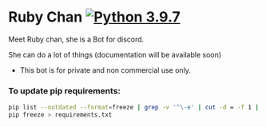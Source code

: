 # Ruby Chan [![Python 3.9.7](https://img.shields.io/badge/python-3.10.4+-blue.svg)](https://www.python.org/downloads/release/python-397/)

Meet Ruby chan, she is a Bot for discord.

She can do a lot of things (documentation will be available soon)

- This bot is for private and non commercial use only.


### To update pip requirements:

```bash
pip list --outdated --format=freeze | grep -v '^\-e' | cut -d = -f 1 | xargs -n1 pip install -U
pip freeze > requirements.txt
```